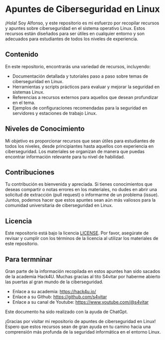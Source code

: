 # Apuntes de Ciberseguridad en Linux

¡Hola! Soy Alfonso, y este repositorio es mi esfuerzo por recopilar recursos y apuntes sobre ciberseguridad en el sistema operativo Linux. Estos recursos están diseñados para ser útiles en cualquier entorno y son adecuados para estudiantes de todos los niveles de experiencia.

## Contenido

En este repositorio, encontrarás una variedad de recursos, incluyendo:

- Documentación detallada y tutoriales paso a paso sobre temas de ciberseguridad en Linux.
- Herramientas y scripts prácticos para evaluar y mejorar la seguridad en sistemas Linux.
- Referencias a recursos externos para aquellos que desean profundizar en el tema.
- Ejemplos de configuraciones recomendadas para la seguridad en servidores y estaciones de trabajo Linux.

## Niveles de Conocimiento

Mi objetivo es proporcionar recursos que sean útiles para estudiantes de todos los niveles, desde principiantes hasta aquellos con experiencia en ciberseguridad. Los materiales se organizan de manera que puedas encontrar información relevante para tu nivel de habilidad.

## Contribuciones

Tu contribución es bienvenida y apreciada. Si tienes conocimientos que deseas compartir o notas errores en los materiales, no dudes en abrir una solicitud de extracción (pull request) o informarme de un problema (issue). Juntos, podemos hacer que estos apuntes sean aún más valiosos para la comunidad universitaria de ciberseguridad en Linux.

## Licencia

Este repositorio está bajo la licencia [LICENSE](LICENSE). Por favor, asegúrate de revisar y cumplir con los términos de la licencia al utilizar los materiales de este repositorio.

## Para termninar

Gran parte de la información recopilada en estos apuntes han sido sacados de la academia Hack4U. Muchas gracias al tito S4vitar por haberme abierto las puertas al gran mundo de la ciberseguridad.

- Enlace a su academia: https://hack4u.io/
- Enlace a su Github: https://github.com/s4vitar
- Enlace a su canal de Youtube: https://www.youtube.com/@s4vitar

Este documento ha sido realizado con la ayuda de ChatGpt.

¡Gracias por visitar mi repositorio de apuntes de ciberseguridad en Linux! Espero que estos recursos sean de gran ayuda en tu camino hacia una comprensión más profunda de la seguridad informática en el entorno Linux.
